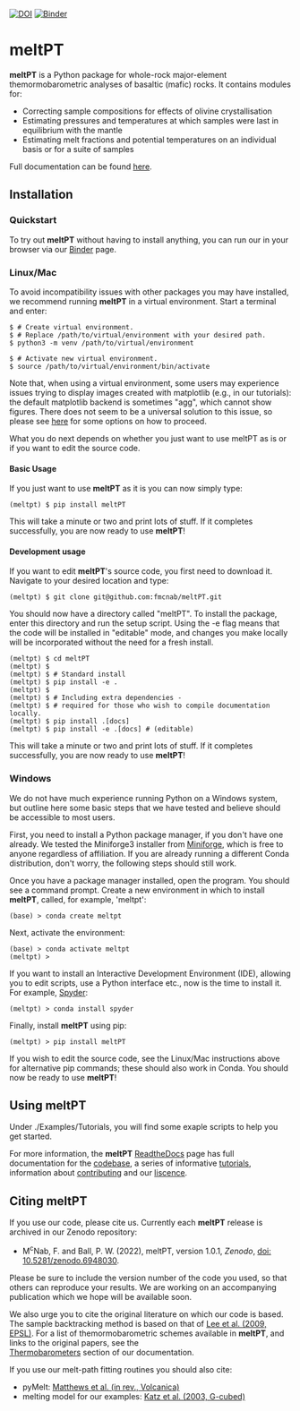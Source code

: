 [![DOI](https://zenodo.org/badge/430704582.svg)](https://zenodo.org/badge/latestdoi/430704582)
[![Binder](https://mybinder.org/badge_logo.svg)](https://mybinder.org/v2/gh/fmcnab/meltPT/master)

# meltPT

**meltPT** is a Python package for whole-rock major-element themormobarometric 
analyses of basaltic (mafic) rocks. It contains modules for:
- Correcting sample compositions for effects of olivine crystallisation
- Estimating pressures and temperatures at which samples were last in 
  equilibrium with the mantle
- Estimating melt fractions and potential temperatures on an individual basis
  or for a suite of samples
  
Full documentation can be found [here](https://meltpt.readthedocs.io/en/latest/).

## Installation

### Quickstart

To try out **meltPT** without having to install anything, you can run our
in your browser via our [Binder](https://mybinder.org/v2/gh/fmcnab/meltPT/master)
page.

### Linux/Mac

To avoid incompatibility issues with other packages you may have installed, 
we recommend running **meltPT** in a virtual environment. Start a terminal and
enter:

```
$ # Create virtual environment.
$ # Replace /path/to/virtual/environment with your desired path.
$ python3 -m venv /path/to/virtual/environment

$ # Activate new virtual environment.
$ source /path/to/virtual/environment/bin/activate
```

Note that, when using a virtual environment, some users may experience issues
trying to display images created with matplotlib (e.g., in our tutorials): the
default matplotlib backend is sometimes "agg", which cannot show figures. There
does not seem to be a universal solution to this issue, so please see
[here](https://matplotlib.org/3.1.3/faq/virtualenv_faq.html) for some options
on how to proceed. 

What you do next depends on whether you just want to use meltPT as is or if
you want to edit the source code.

#### Basic Usage

If you just want to use **meltPT** as it is you can now simply type:

```
(meltpt) $ pip install meltPT
```
  
This will take a minute or two and print lots of stuff. If it completes
successfully, you are now ready to use **meltPT**!

#### Development usage

If you want to edit **meltPT**'s source code, you first need to download it.
Navigate to your desired location and type:

```
(meltpt) $ git clone git@github.com:fmcnab/meltPT.git
```

You should now have a directory called "meltPT". To install the package, enter
this directory and run the setup script. Using the -e flag means that the code
will be installed in "editable" mode, and changes you make locally will be
incorporated without the need for a fresh install.

```
(meltpt) $ cd meltPT
(meltpt) $
(meltpt) $ # Standard install
(meltpt) $ pip install -e .
(meltpt) $
(meltpt) $ # Including extra dependencies - 
(meltpt) $ # required for those who wish to compile documentation locally.
(meltpt) $ pip install .[docs]
(meltpt) $ pip install -e .[docs] # (editable)
```

This will take a minute or two and print lots of stuff. If it completes
successfully, you are now ready to use **meltPT**!

### Windows

We do not have much experience running Python on a Windows system, but outline
here some basic steps that we have tested and believe should be accessible
to most users.

First, you need to install a Python package manager, if you don't have one
already. We tested the Miniforge3 installer from 
[Miniforge](https://github.com/conda-forge/miniforge>), which is free to
anyone regardless of affiliation. If you are already running a different Conda 
distribution, don't worry, the following steps should still work.

Once you have a package manager installed, open the program. You should see
a command prompt. Create a new environment in which to install **meltPT**,
called, for example, 'meltpt':

```
(base) > conda create meltpt
```

Next, activate the environment:

```
(base) > conda activate meltpt
(meltpt) >
```
  
If you want to install an Interactive Development Environment (IDE), allowing
you to edit scripts, use a Python interface etc., now is the time to install
it. For example, [Spyder](https://www.spyder-ide.org/>):

```
(meltpt) > conda install spyder
```
  
Finally, install **meltPT** using pip:

```
(meltpt) > pip install meltPT
```

If you wish to edit the source code, see the Linux/Mac instructions above for 
alternative pip commands; these should also work in Conda. You should now be 
ready to use **meltPT**!

## Using meltPT

Under ./Examples/Tutorials, you will find some exaple scripts to help you get
started.

For more information, the **meltPT** [ReadtheDocs](https://meltpt.readthedocs.io)
page has full documentation for the
[codebase](https://meltpt.readthedocs.io/en/latest/codedoc.html), 
a series of informative
[tutorials](https://meltpt.readthedocs.io/en/latest/tutorials.html), information
about [contributing](https://meltpt.readthedocs.io/en/latest/contributing.html)
and our [liscence](https://meltpt.readthedocs.io/en/latest/license.html).

## Citing meltPT

If you use our code, please cite us. Currently each **meltPT** release is
archived in our Zenodo repository:

*  M<sup>c</sup>Nab, F. and Ball, P. W. (2022), meltPT, version 1.0.1,
   *Zenodo*, [doi: 10.5281/zenodo.6948030](https://doi.org/10.5281/zenodo.6948030).

Please be sure to include the version number of the code you used, so that
others can reproduce your results. We are working on an accompanying
publication which we hope will be available soon.

We also urge you to cite the original literature on which our code is based.
The sample backtracking method is based on that of 
[Lee et al. (2009, EPSL)](https://doi.org/10.1016/j.epsl.2008.12.020). For
a list of themormobarometric schemes available in **meltPT**, and links to the
original papers, see the\
[Thermobarometers](https://meltpt.readthedocs.io/en/latest/thermobarometers.html)
section of our documentation.

If you use our melt-path fitting routines you should also cite:

*  pyMelt: [Matthews et al. (in rev., Volcanica)](https://doi.org/10.31223/X5JP7X)
*  melting model for our examples:
   [Katz et al. (2003, G-cubed)](https://doi.org/10.1029/2002GC000433)